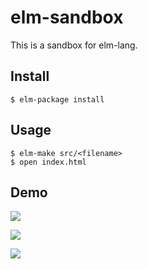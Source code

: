 # elm-sandbox
This is a sandbox for elm-lang.

## Install

```
$ elm-package install
```

## Usage

```
$ elm-make src/<filename>
$ open index.html
```

## Demo

![](media/danmaku.gif)

![](media/gifsearchengine.gif)

![](media/shwoimage.gif)
